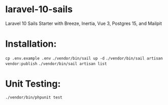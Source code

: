 # laravel-10-sails
Laravel 10 Sails Starter with Breeze, Inertia, Vue 3, Postgres 15, and Mailpit

# Installation:

`cp .env.example .env`
`./vendor/bin/sail up -d`
`./vendor/bin/sail artisan vendor:publish`
`./vendor/bin/sail artisan list`

# Unit Testing:
`./vendor/bin/phpunit test`
